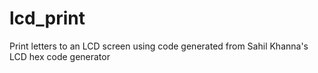 # lcd_print
Print letters to an LCD screen using code generated from Sahil Khanna's LCD hex code generator
